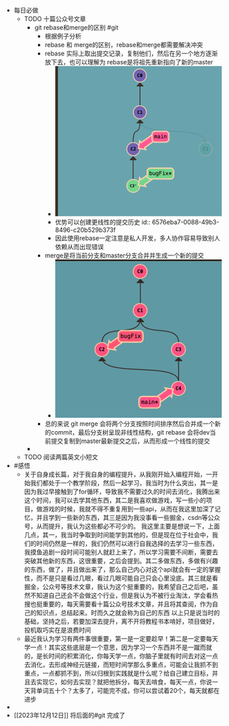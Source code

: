 - 每日必做
	- TODO 十篇公众号文章
		- git rebase和merge的区别 #git
			- 根据例子分析
			- rebase 和 merge的区别，rebase和merge都需要解决冲突
			- rebase 实际上取出提交记录，复制他们，然后在另一个地方逐渐放下去，也可以理解为 rebase是将祖先重新指向了新的master
				- ![image.png](../assets/image_1702292656563_0.png)
				- 优势可以创建更线性的提交历史
				  id:: 6576eba7-0088-49b3-8496-c20b529b373f
				- 因此使用rebase一定注意是私人开发，多人协作容易导致别人依赖从而出现错误
			- merge是将当前分支和master分支合并并生成一个新的提交
				- ![image.png](../assets/image_1702291964289_0.png)
			- 总的来说 git merge 会将两个分支按照时间排序然后合并成一个新的commit，最后分支树呈现非线性结构，git rebase 会将dev当前提交复制到master最新提交之后，从而形成一个线性的提交
		-
	- TODO 阅读两篇英文小短文
- #感悟
	- 关于自身成长篇，对于我自身的编程提升，从我刚开始入编程开始，一开始我们都处于一个教学阶段，然后一起学习，我当时为什么突出，其一是因为我过早接触到了for循环，导致我不需要过久的时间去消化，我腾出来这个时间，我可以去学其他东西，其二是我喜欢做游戏，写一些小的项目，做游戏的时候，我就不得不重复用到一些api，从而在我这里加深了记忆，并且学到一些新的东西，其三是因为我没事看一些掘金，csdn等公众号，从而提升，我认为这些都必不可少的。
	      我这里主要是想说一下，上面几点，其一，我当时争取到时间能学到其他的，但是现在位于社会中，我们的时间仍然是一样的，我们仍然可以进行自我选择的去学习一些东西，我摸鱼追剧一段时间可能别人就赶上来了，所以学习需要不间断，需要去突破其他新的东西，这很重要，之后会提到。其二多做东西，多做有兴趣的东西，做了，并且做出来了，那么自己内心对这个api就会有一定的掌握性，而不是只是看过几眼，看过几眼可能自己只会心里没底。其三就是看掘金，公众号等技术文章，我认为这个挺重要的，我希望自己之后吧，虽然不知道自己还会不会做这个行业，但是我认为不被行业淘汰，学会看热搜也挺重要的，每天需要看十篇公众号技术文章，并且将其查阅，作为自己的知识点，总结起来。时而久之就会称为自己的东西
	      以上只是说当时的基础，坚持之后，若要加深去提升，离不开将教程书本啃好，项目做好，投机取巧实在是浪费时间
	- 最近我认为学习有两件事很重要，第一是一定要趁早！第二是一定要每天学一点！其实这些底层是一个意思，因为学习一个东西并不是一蹴而就的，是长时间的积累消化，你每天学一点，你脑子里就有时间去对这一点去消化，去形成神经元链接，而短时间学那么多重点，可能会让我抓不到重点，一点都抓不到，所以归根到实践就是什么呢？给自己建立目标，并且去实现它，如何去实现？就把他拆分，每天去啃食，每天一点，你说一天背单词五十个？太多了，可能完不成，你可以尝试着20个，每天就都在进步
-
- [[2023年12月12日]] 将后面的#git 完成了